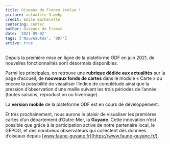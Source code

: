 ```yaml
---
title: Oiseaux de France évolue !
picture: actualite-3.webp
credit: Emile Barbelette
centering: center
author: Oiseaux de France
date: '2021-09-02'
tags: ['Nouveautés', 'ODF']
active: true
---
```


Depuis la première mise en ligne de la plateforme ODF en juin 2021, de nouvelles fonctionnalités sont désormais disponibles.

Parmi les principales, on retrouve une **rubrique dédiée aux actualités** sur la page d’accueil, de **nouveaux fonds de cartes** dans le module « Carte » ou encore la possibilité de visualiser l’indice de complétude ainsi que la pression d’observation d’une maille suivant les trois périodes de l’année (toutes saisons, reproduction ou hivernage).

La **version mobile** de la plateforme ODF est en cours de développement.

Et très prochainement, nous aurons le plaisir de visualiser les premières cartes d’un département d’Outre-Mer, la **Guyane**. Cette innovation n’est possible que grâce à la participation active de notre partenaire local, le GEPOG, et des nombreux observateurs qui collectent des données d’oiseaux depuis [www.faune-guyane.fr](https://www.faune-guyane.fr/).
